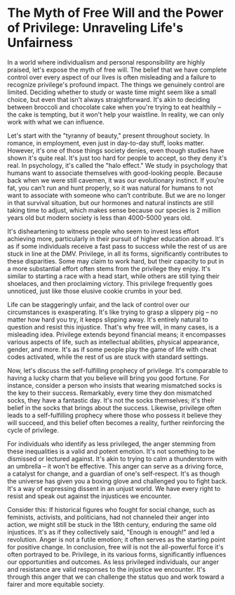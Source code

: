 # The Myth of Free Will and the Power of Privilege: Unraveling Life's Unfairness

In a world where individualism and personal responsibility are highly praised, let's expose the myth of free will. The belief that we have complete control over every aspect of our lives is often misleading and a failure to recognize privilege's profound impact. The things we genuinely control are limited. Deciding whether to study or waste time might seem like a small choice, but even that isn't always straightforward. It's akin to deciding between broccoli and chocolate cake when you're trying to eat healthily – the cake is tempting, but it won't help your waistline. In reality, we can only work with what we can influence.

Let's start with the "tyranny of beauty," present throughout society. In romance, in employment, even just in day-to-day stuff, looks matter. However, it's one of those things society denies, even though studies have shown it's quite real. It's just too hard for people to accept, so they deny it's real. In psychology, it's called the "halo effect." We study in psychology that humans want to associate themselves with good-looking people. Because back when we were still cavemen, it was our evolutionary instinct. If you’re fat, you can’t run and hunt properly, so it was natural for humans to not want to associate with someone who can’t contribute. But we are no longer in that survival situation, but our hormones and natural instincts are still taking time to adjust, which makes sense because our species is 2 million years old but modern society is less than 4000-5000 years old.

It's disheartening to witness people who seem to invest less effort achieving more, particularly in their pursuit of higher education abroad. It's as if some individuals receive a fast pass to success while the rest of us are stuck in line at the DMV. Privilege, in all its forms, significantly contributes to these disparities. Some may claim to work hard, but their capacity to put in a more substantial effort often stems from the privilege they enjoy. It's similar to starting a race with a head start, while others are still tying their shoelaces, and then proclaiming victory. This privilege frequently goes unnoticed, just like those elusive cookie crumbs in your bed.

Life can be staggeringly unfair, and the lack of control over our circumstances is exasperating. It's like trying to grasp a slippery pig – no matter how hard you try, it keeps slipping away. It's entirely natural to question and resist this injustice. That's why free will, in many cases, is a misleading idea. Privilege extends beyond financial means; it encompasses various aspects of life, such as intellectual abilities, physical appearance, gender, and more. It's as if some people play the game of life with cheat codes activated, while the rest of us are stuck with standard settings.

Now, let's discuss the self-fulfilling prophecy of privilege. It's comparable to having a lucky charm that you believe will bring you good fortune. For instance, consider a person who insists that wearing mismatched socks is the key to their success. Remarkably, every time they don mismatched socks, they have a fantastic day. It's not the socks themselves; it's their belief in the socks that brings about the success. Likewise, privilege often leads to a self-fulfilling prophecy where those who possess it believe they will succeed, and this belief often becomes a reality, further reinforcing the cycle of privilege.

For individuals who identify as less privileged, the anger stemming from these inequalities is a valid and potent emotion. It's not something to be dismissed or lectured against. It's akin to trying to calm a thunderstorm with an umbrella – it won't be effective. This anger can serve as a driving force, a catalyst for change, and a guardian of one's self-respect. It's as though the universe has given you a boxing glove and challenged you to fight back. It's a way of expressing dissent in an unjust world. We have every right to resist and speak out against the injustices we encounter.

Consider this: If historical figures who fought for social change, such as feminists, activists, and politicians, had not channeled their anger into action, we might still be stuck in the 18th century, enduring the same old injustices. It's as if they collectively said, "Enough is enough!" and led a revolution. Anger is not a futile emotion; it often serves as the starting point for positive change. In conclusion, free will is not the all-powerful force it's often portrayed to be. Privilege, in its various forms, significantly influences our opportunities and outcomes. As less privileged individuals, our anger and resistance are valid responses to the injustice we encounter. It's through this anger that we can challenge the status quo and work toward a fairer and more equitable society.
